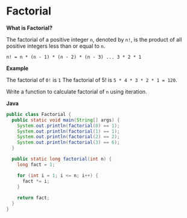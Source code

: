 # Factorial

**What is Factorial?**

The factorial of a positive integer `n`, denoted by `n!`, is the product of all positive integers less than or equal to `n`.

`n! = n * (n - 1) * (n - 2) * (n - 3) ... 3 * 2 * 1`

**Example**

The factorial of `0!` is `1` The factorial of 5! is `5 * 4 * 3 * 2 * 1 = 120`.

Write a function to calculate factorial of `n` using iteration.

**Java**

```java
public class Factorial {
  public static void main(String[] args) {
    System.out.println(factorial(0) == 1);
    System.out.println(factorial(1) == 1);
    System.out.println(factorial(2) == 2);
    System.out.println(factorial(3) == 6);
  }

  public static long factorial(int n) {
    long fact = 1;

    for (int i = 1; i <= n; i++) {
      fact *= i;
    }
    
    return fact;
  }
}
```
